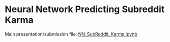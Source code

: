 # Neural Network Predicting Subreddit Karma

Main presentation/submission file: [NN_SubReddit_Karma.ipynb](NN_SubReddit_Karma.ipynb)
